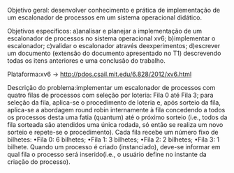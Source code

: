 Objetivo geral: desenvolver conhecimento e prática de implementação de um escalonador de
processos em um sistema operacional didático.

Objetivos específicos:
a)analisar e planejar a implementação de um escalonador de processos no
sistema operacional xv6;
b)implementar o escalonador;
c)validar o escalonador através deexperimentos;
d)escrever um documento (extensão do documento apresentado no T1) descrevendo
todas os itens anteriores e uma conclusão do trabalho.

Plataforma:xv6 → http://pdos.csail.mit.edu/6.828/2012/xv6.html

Descrição do problema:implementar um escalonador de processos com quatro filas de processos
com seleção por loteria: Fila 0 até Fila 3; para seleção da fila, aplica-se o procedimento de loteria e,
após sorteio da fila, aplica-se a abordagem round robin internamente à fila concedendo a todos os
processos desta uma fatia (quantum) até o próximo sorteio (i.e., todos da fila sorteada são atendidos
uma única rodada, só então se realiza um novo sorteio e repete-se o procedimento).
Cada fila recebe um número fixo de bilhetes:
•Fila 0: 6 bilhetes;
•Fila 1: 3 bilhetes;
•Fila 2: 2 bilhetes;
•Fila 3: 1 bilhete.
Quando um processo é criado (instanciado), deve-se informar em qual fila o processo será inserido(i.e.,
o usuário define no instante da criação do processo).
